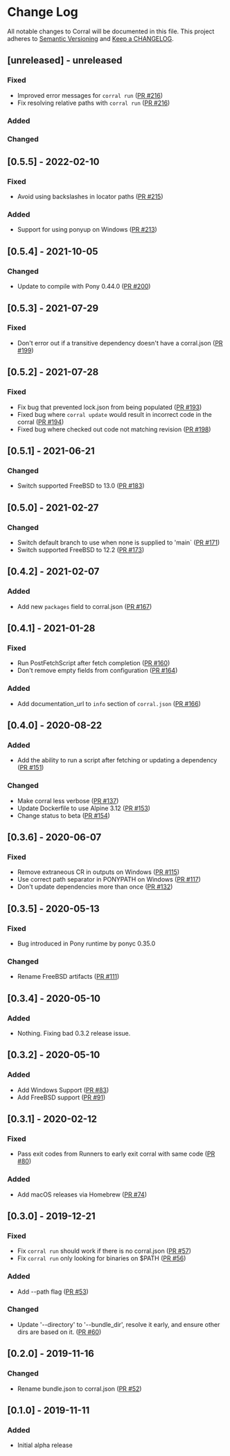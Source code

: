 # Change Log

All notable changes to Corral will be documented in this file. This project adheres to [Semantic Versioning](http://semver.org/) and [Keep a CHANGELOG](http://keepachangelog.com/).

## [unreleased] - unreleased

### Fixed

- Improved error messages for `corral run` ([PR #216](https://github.com/ponylang/corral/pull/216))
- Fix resolving relative paths with `corral run` ([PR #216](https://github.com/ponylang/corral/pull/216))

### Added


### Changed


## [0.5.5] - 2022-02-10

### Fixed

- Avoid using backslashes in locator paths ([PR #215](https://github.com/ponylang/corral/pull/215))

### Added

- Support for using ponyup on Windows ([PR #213](https://github.com/ponylang/corral/pull/213))

## [0.5.4] - 2021-10-05

### Changed

- Update to compile with Pony 0.44.0 ([PR #200](https://github.com/ponylang/corral/pull/200))

## [0.5.3] - 2021-07-29

### Fixed

- Don't error out if a transitive dependency doesn't have a corral.json ([PR #199](https://github.com/ponylang/corral/pull/199))

## [0.5.2] - 2021-07-28

### Fixed

- Fix bug that prevented lock.json from being populated ([PR #193](https://github.com/ponylang/corral/pull/193))
- Fixed bug where `corral update` would result in incorrect code in the corral ([PR #194](https://github.com/ponylang/corral/pull/194))
- Fixed bug where checked out code not matching revision ([PR #198](https://github.com/ponylang/corral/pull/198))

## [0.5.1] - 2021-06-21

### Changed

- Switch supported FreeBSD to 13.0 ([PR #183](https://github.com/ponylang/corral/pull/183))

## [0.5.0] - 2021-02-27

### Changed

- Switch default branch to use when none is supplied to 'main` ([PR #171](https://github.com/ponylang/corral/pull/171))
- Switch supported FreeBSD to 12.2 ([PR #173](https://github.com/ponylang/corral/pull/173))

## [0.4.2] - 2021-02-07

### Added

- Add new `packages` field to corral.json ([PR #167](https://github.com/ponylang/corral/pull/167))

## [0.4.1] - 2021-01-28

### Fixed

- Run PostFetchScript after fetch completion ([PR #160](https://github.com/ponylang/corral/pull/160))
- Don't remove empty fields from configuration ([PR #164](https://github.com/ponylang/corral/pull/164))

### Added

- Add documentation_url to `info` section of `corral.json` ([PR #166](https://github.com/ponylang/corral/pull/166))

## [0.4.0] - 2020-08-22

### Added

- Add the ability to run a script after fetching or updating a dependency ([PR #151](https://github.com/ponylang/corral/pull/151))

### Changed

- Make corral less verbose ([PR #137](https://github.com/ponylang/corral/pull/137))
- Update Dockerfile to use Alpine 3.12 ([PR #153](https://github.com/ponylang/corral/pull/153))
- Change status to beta ([PR #154](https://github.com/ponylang/corral/pull/154))

## [0.3.6] - 2020-06-07

### Fixed

- Remove extraneous CR in outputs on Windows ([PR #115](https://github.com/ponylang/corral/pull/115))
- Use correct path separator in PONYPATH on Windows ([PR #117](https://github.com/ponylang/corral/pull/117))
- Don't update dependencies more than once ([PR #132](https://github.com/ponylang/corral/pull/132))

## [0.3.5] - 2020-05-13

### Fixed

- Bug introduced in Pony runtime by ponyc 0.35.0

### Changed

- Rename FreeBSD artifacts ([PR #111](https://github.com/ponylang/corral/pull/111))

## [0.3.4] - 2020-05-10

### Added

- Nothing. Fixing bad 0.3.2 release issue.

## [0.3.2] - 2020-05-10

### Added

- Add Windows Support ([PR #83](https://github.com/ponylang/corral/pull/83))
- Add FreeBSD support ([PR #91](https://github.com/ponylang/corral/pull/91))

## [0.3.1] - 2020-02-12

### Fixed

- Pass exit codes from Runners to early exit corral with same code ([PR #80](https://github.com/ponylang/corral/pull/80))

### Added

- Add macOS releases via Homebrew ([PR #74](https://github.com/ponylang/corral/pull/74))

## [0.3.0] - 2019-12-21

### Fixed

- Fix `corral run` should work if there is no corral.json ([PR #57](https://github.com/ponylang/corral/pull/57))
- Fix `corral run` only looking for binaries on $PATH ([PR #56](https://github.com/ponylang/corral/pull/56))

### Added

- Add --path flag ([PR #53](https://github.com/ponylang/corral/pull/53))

### Changed

- Update '--directory' to '--bundle_dir', resolve it early, and ensure other dirs are based on it. ([PR #60](https://github.com/ponylang/corral/pull/60))

## [0.2.0] - 2019-11-16

### Changed

- Rename bundle.json to corral.json ([PR #52](https://github.com/ponylang/corral/pull/52))

## [0.1.0] - 2019-11-11

### Added

- Initial alpha release

